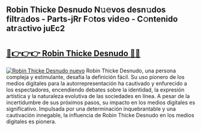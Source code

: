 ## Robin Thicke Desnudo N𝚞𝚎vos desn𝚞dos filtr𝚊dos - Parts-jRr F𝚘tos vid𝚎o - C𝚘ntenido atr𝚊ctivo juEc2

# <h2><a href="http://mb0e19.tromn.icu/?c=Robin+Thicke+Desnudo">🔗👉👉👉 Robin Thicke Desnudo 🔗🔗</a></h2>

[![Robin Thicke Desnudo nuevo](https://i.imgur.com/pEAQMta.gif)](http://mb0e19.tromn.icu/?c=Robin+Thicke+Desnudo)
Robin Thicke Desnudo, una persona compleja y estimulante, desafía la definición fácil. Su uso pionero de los medios digitales para la autorrepresentación ha cautivado y enfurecido a los espectadores, encendiendo debates sobre la identidad, la expresión artística y la naturaleza evolutiva de las sociedades en línea. A pesar de la incertidumbre de sus próximos pasos, su impacto en los medios digitales es significativo. Impulsada por una determinación inquebrantable y una cautivación innegable, la influencia de Robin Thicke Desnudo en los medios digitales es pionera.
